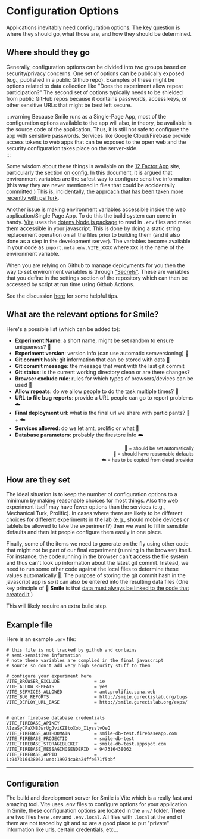 # Configuration Options
<style>
.note {
    font-size: 0.9em;
    text-align: right;
}
</style>

Applications inevitably need configuration options.  The key question is where they should go, what those are, and how they should be determined.

## Where should they go

Generally, configuration options can be divided into two groups based on security/privacy concerns.  One set of options can be publically exposed (e.g., published in a public Github repo).  Examples of these might be options related to data collection like "Does the experiment allow repeat participation?"  The second set of options typically needs to be shielded from public GitHub repos because it contains passwords, access keys, or other sensitive URLs that might be best left secure.  

:::warning
Because Smile runs as a Single-Page App, most of the configuration options available to the app will also, in theory, be available in the source code of the application.  Thus, it is still not safe to configure the app with sensitive passwords.  Services like Google Cloud/Firebase provide access tokens to web apps that can be exposed to the open web and the security configuration takes place on the server-side.  
:::

Some wisdom about these things is available on the [12 Factor App](https://12factor.net) site, particularly the section on [config](https://12factor.net/config).  In this document, it is argued that environment variables are the safest way to configure sensitive information (this way they are never mentioned in files that could be accidentally committed.)  This is, incidentally, [the approach that has been taken more recently with psiTurk](https://psiturk.readthedocs.io/en/stable/configuration-overview.html#which-go-where-consider-security-and-privacy-as-well-as-science-replicability).

Another issue is making environment variables accessible inside the web application/Single Page App.  To do this the build system can come in handy.  [Vite](https://vitejs.dev) uses the [dotenv Node.js package](https://vitejs.dev/guide/env-and-mode.html) to read in `.env` files and make them accessible in your javascript.  This is done by doing a static string replacement operation on all the files prior to building them (and it also done as a step in the development server).  The variables become available in your code as `import.meta.env.VITE_XXXX` where `XXX` is the name of the environment variable.

When you are relying on Github to manage deployments for you then the way to set environment variables is through ["Secrets"](https://docs.github.com/en/actions/security-guides/encrypted-secrets).  These are variables that you define in the settings section of the repository which can then be accessed by script at run time using Github Actions.

See the discussion [here](https://stackoverflow.com/questions/60176044/how-do-i-use-an-env-file-with-github-actions) for some helpful tips.


## What are the relevant options for Smile?

Here's a possible list (which can be added to):

- **Experiment Name**: a short name, might be set random to ensure uniqueness? :robot:
- **Experiment version**: version info (can use automatic semversioning) :robot:
- **Git commit hash**: git information that can be stored with data :robot:
- **Git commit message**: the message that went with the last git commit
- **Git status**: is the current working directory clean or are there changes?
- **Browser exclude rule**: rules for which types of browsers/devices can be used :cowboy_hat_face:
- **Allow repeats**: do we allow people to do the task multiple times? :cowboy_hat_face:
- **URL to file bug reports**: provide a URL people can go to report problems :cloud:
- **Final deployment url**: what is the final url we share with participants? :robot: + :cloud:
- **Services allowed**: do we let amt, prolific or what :cowboy_hat_face:
- **Database parameters**: probably the firestore info :cloud:

<div class="note">
    🤖 = should be set automatically<br>
    🤠 = should have reasonable defaults<br>
    ☁️ = has to be copied from cloud provider
</div>


## How are they set

The ideal situation is to keep the number of configuration options to a minimum by making reasonable choices for most things.  Also the web experiment itself may have fewer options than the services (e.g., Mechanical Turk, Prolific).  In cases where there are likely to be different choices for different experiments in the lab (e.g., should mobile devices or tablets be allowed to take the experiment?) then we want to fill in sensible defaults and then let people configure them easily in one place.

Finally, some of the items we need to generate on the fly using other code that might not be part of our final experiment (running in the browser) itself. For instance, the code running in the browser can't access the file system and thus can't look up information about the latest git commit.  Instead, we need to run some other code against the local files to determine these values automatically :robot:.  The purpose of storing the git commit hash in the javascript app is so it can also be entered into the resulting data files (One key principle of **🫠 Smile** is that [data must always be linked to the code that created it](principles.html#data-must-always-be-linked-to-the-code-that-created-it).)

This will likely require an extra build step.

## Example file

Here is an example `.env` file:


```
# this file is not tracked by github and contains
# semi-sensitive information
# note these variables are complied in the final javascript
# source so don't add very high security stuff to them

# configure your experiment here
VITE_BROWSER_EXCLUDE             = ie
VITE_ALLOW_REPEATS               = yes
VITE_SERVICES_ALLOWED            = amt,prolific,sona,web
VITE_BUG_REPORTS                 = http://smile.gureckislab.org/bugs
VITE_DEPLOY_URL_BASE             = http://smile.gurecislab.org/exps/


# enter firebase database credentials
VITE_FIREBASE_APIKEY             = AIzaSyCFaXN8JwrUgJviKZ8toXob_I1ysslvOeQ
VITE_FIREBASE_AUTHDOMAIN         = smile-db-test.firebaseapp.com
VITE_FIREBASE_PROJECTID          = smile-db-test
VITE_FIREBASE_STORAGEBUCKET      = smile-db-test.appspot.com
VITE_FIREBASE_MESSAGINGSENDERID  = 947316438062
VITE_FIREBASE_APPID              = 1:947316438062:web:19974ca8a24ffe671f5bbf

```

---

## Configuration

The build and development server for Smile is Vite which is a really fast
and amazing tool.  Vite uses .env files to configure options for your application.  In Smile, these configuration options are located in the `env/` folder.  There are two files here `.env` and `.env.local`.  All files with `.local` at the end of them are not traced by git and so are a good place to put "private" information like urls, certain credentials, etc...  